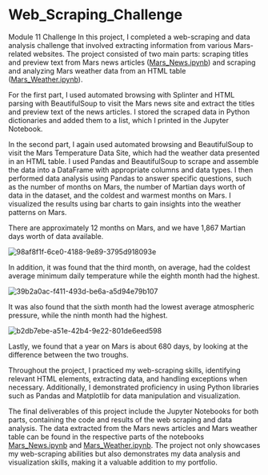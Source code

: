 # Web_Scraping_Challenge
Module 11 Challenge
In this project, I completed a web-scraping and data analysis challenge that involved extracting information from various Mars-related websites. The project consisted of two main parts: scraping titles and preview text from Mars news articles ([Mars_News.ipynb](https://github.com/aliciahlavac/Web_Scraping_Challenge/blob/main/Mars_News.ipynb)) and scraping and analyzing Mars weather data from an HTML table ([Mars_Weather.ipynb](https://github.com/aliciahlavac/Web_Scraping_Challenge/blob/main/Mars_Weather.ipynb)).

For the first part, I used automated browsing with Splinter and HTML parsing with BeautifulSoup to visit the Mars news site and extract the titles and preview text of the news articles. I stored the scraped data in Python dictionaries and added them to a list, which I printed in the Jupyter Notebook. 

In the second part, I again used automated browsing and BeautifulSoup to visit the Mars Temperature Data Site, which had the weather data presented in an HTML table. I used Pandas and BeautifulSoup to scrape and assemble the data into a DataFrame with appropriate columns and data types. I then performed data analysis using Pandas to answer specific questions, such as the number of months on Mars, the number of Martian days worth of data in the dataset, and the coldest and warmest months on Mars. I visualized the results using bar charts to gain insights into the weather patterns on Mars.

There are approximately 12 months on Mars, and we have 1,867 Martian days worth of data available. 

![98af8f1f-6ce0-4188-9e89-3795d918093e](https://github.com/aliciahlavac/Web_Scraping_Challenge/assets/127240852/5d7b487d-529e-43a8-979b-300c020a303f)

In addition, it was found that the third month, on average, had the coldest average minimum daily temperature while the eighth month had the highest.  

![39b2a0ac-f411-493d-be6a-a5d94e79b107](https://github.com/aliciahlavac/Web_Scraping_Challenge/assets/127240852/5d15c994-3d55-43a3-9141-16875d45b319)

It was also found that the sixth month had the lowest average atmospheric pressure, while the ninth month had the highest.

![b2db7ebe-a51e-42b4-9e22-801de6eed598](https://github.com/aliciahlavac/Web_Scraping_Challenge/assets/127240852/ae0fe39b-77e9-4ca2-a84f-adbcbe9202c7)

Lastly, we found that a year on Mars is about 680 days, by looking at the difference between the two troughs.  

Throughout the project, I practiced my web-scraping skills, identifying relevant HTML elements, extracting data, and handling exceptions when necessary. Additionally, I demonstrated proficiency in using Python libraries such as Pandas and Matplotlib for data manipulation and visualization.

The final deliverables of this project include the Jupyter Notebooks for both parts, containing the code and results of the web scraping and data analysis. The data extracted from the Mars news articles and Mars weather table can be found in the respective parts of the notebooks [Mars_News.ipynb](https://github.com/aliciahlavac/Web_Scraping_Challenge/blob/main/Mars_News.ipynb) and [Mars_Weather.ipynb](https://github.com/aliciahlavac/Web_Scraping_Challenge/blob/main/Mars_Weather.ipynb). The project not only showcases my web-scraping abilities but also demonstrates my data analysis and visualization skills, making it a valuable addition to my portfolio.
